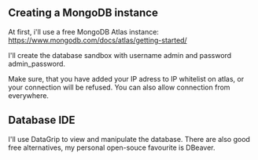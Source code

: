 ## Creating a MongoDB instance

At first, i'll use a free MongoDB Atlas instance: https://www.mongodb.com/docs/atlas/getting-started/

I'll create the database sandbox with username admin and password admin_password.

Make sure, that you have added your IP adress to IP whitelist on atlas, or your connection will be refused. You can also allow connection from everywhere.


## Database IDE
I'll use DataGrip to view and manipulate the database. There are also good free alternatives, my personal open-souce favourite is DBeaver.